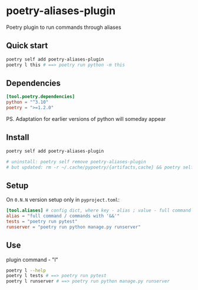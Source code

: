 # poetry-aliases-plugin

Poetry plugin to run commands through aliases

## Quick start

```bash
poetry self add poetry-aliases-plugin
poetry l this # ==> poetry run python -m this
```

## Dependencies

```toml
[tool.poetry.dependencies]
python = "^3.10"
poetry = ">=1.2.0"
```

PS. Adaptation for earlier versions of python will someday appear

## Install

```bash
poetry self add poetry-aliases-plugin

# uninstall: poetry self remove poetry-aliases-plugin
# but updated: rm -r ~/.cache/pypoetry/{artifacts,cache} && poetry self update poetry-aliases-plugin
```

## Setup

On `0.N.N` version setup only in `pyproject.toml`:

```toml
[tool.aliases] # config dict, where key - alias ; value - full command / commands with "&&"
alias = "full command / commands with '&&'"
tests = "poetry run pytest"
runserver = "poetry run python manage.py runserver"
```

## Use

plugin command - "l"

```bash
poetry l --help
poetry l tests # ==> poetry run pytest
poetry l runserver # ==> poetry run python manage.py runserver
```
